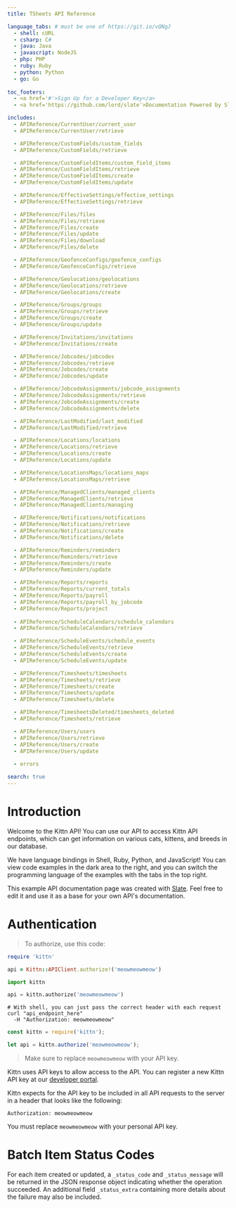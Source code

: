 ```yaml
---
title: TSheets API Reference

language_tabs: # must be one of https://git.io/vQNgJ
  - shell: cURL
  - csharp: C#
  - java: Java
  - javascript: NodeJS
  - php: PHP
  - ruby: Ruby
  - python: Python
  - go: Go
 
toc_footers:
  - <a href='#'>Sign Up for a Developer Key</a>
  - <a href='https://github.com/lord/slate'>Documentation Powered by Slate</a>

includes:
  - APIReference/CurrentUser/current_user
  - APIReference/CurrentUser/retrieve

  - APIReference/CustomFields/custom_fields  
  - APIReference/CustomFields/retrieve

  - APIReference/CustomFieldItems/custom_field_items
  - APIReference/CustomFieldItems/retrieve
  - APIReference/CustomFieldItems/create
  - APIReference/CustomFieldItems/update

  - APIReference/EffectiveSettings/effective_settings
  - APIReference/EffectiveSettings/retrieve

  - APIReference/Files/files
  - APIReference/Files/retrieve  
  - APIReference/Files/create
  - APIReference/Files/update
  - APIReference/Files/download
  - APIReference/Files/delete 

  - APIReference/GeofenceConfigs/geofence_configs
  - APIReference/GeofenceConfigs/retrieve

  - APIReference/Geolocations/geolocations
  - APIReference/Geolocations/retrieve  
  - APIReference/Geolocations/create

  - APIReference/Groups/groups
  - APIReference/Groups/retrieve  
  - APIReference/Groups/create    
  - APIReference/Groups/update

  - APIReference/Invitations/invitations
  - APIReference/Invitations/create

  - APIReference/Jobcodes/jobcodes
  - APIReference/Jobcodes/retrieve
  - APIReference/Jobcodes/create
  - APIReference/Jobcodes/update

  - APIReference/JobcodeAssignments/jobcode_assignments
  - APIReference/JobcodeAssignments/retrieve
  - APIReference/JobcodeAssignments/create
  - APIReference/JobcodeAssignments/delete

  - APIReference/LastModified/last_modified
  - APIReference/LastModified/retrieve

  - APIReference/Locations/locations
  - APIReference/Locations/retrieve
  - APIReference/Locations/create
  - APIReference/Locations/update

  - APIReference/LocationsMaps/locations_maps
  - APIReference/LocationsMaps/retrieve

  - APIReference/ManagedClients/managed_clients
  - APIReference/ManagedClients/retrieve  
  - APIReference/ManagedClients/managing

  - APIReference/Notifications/notifications
  - APIReference/Notifications/retrieve
  - APIReference/Notifications/create
  - APIReference/Notifications/delete

  - APIReference/Reminders/reminders
  - APIReference/Reminders/retrieve
  - APIReference/Reminders/create
  - APIReference/Reminders/update

  - APIReference/Reports/reports
  - APIReference/Reports/current_totals
  - APIReference/Reports/payroll
  - APIReference/Reports/payroll_by_jobcode       
  - APIReference/Reports/project  
  
  - APIReference/ScheduleCalendars/schedule_calendars
  - APIReference/ScheduleCalendars/retrieve

  - APIReference/ScheduleEvents/schedule_events
  - APIReference/ScheduleEvents/retrieve
  - APIReference/ScheduleEvents/create 
  - APIReference/ScheduleEvents/update

  - APIReference/Timesheets/timesheets
  - APIReference/Timesheets/retrieve
  - APIReference/Timesheets/create 
  - APIReference/Timesheets/update
  - APIReference/Timesheets/delete          

  - APIReference/TimesheetsDeleted/timesheets_deleted
  - APIReference/Timesheets/retrieve

  - APIReference/Users/users
  - APIReference/Users/retrieve
  - APIReference/Users/create
  - APIReference/Users/update
  
  - errors

search: true
---
```


# Introduction

Welcome to the Kittn API! You can use our API to access Kittn API endpoints, which can get information on various cats, kittens, and breeds in our database.

We have language bindings in Shell, Ruby, Python, and JavaScript! You can view code examples in the dark area to the right, and you can switch the programming language of the examples with the tabs in the top right.

This example API documentation page was created with [Slate](https://github.com/lord/slate). Feel free to edit it and use it as a base for your own API's documentation.

# Authentication

> To authorize, use this code:

```ruby
require 'kittn'

api = Kittn::APIClient.authorize!('meowmeowmeow')
```

```python
import kittn

api = kittn.authorize('meowmeowmeow')
```

```shell
# With shell, you can just pass the correct header with each request
curl "api_endpoint_here"
  -H "Authorization: meowmeowmeow"
```

```javascript
const kittn = require('kittn');

let api = kittn.authorize('meowmeowmeow');
```

> Make sure to replace `meowmeowmeow` with your API key.

Kittn uses API keys to allow access to the API. You can register a new Kittn API key at our [developer portal](http://example.com/developers).

Kittn expects for the API key to be included in all API requests to the server in a header that looks like the following:

`Authorization: meowmeowmeow`

<aside class="notice">
You must replace <code>meowmeowmeow</code> with your personal API key.
</aside>

# Batch Item Status Codes
For each item created or updated, a `_status_code` and `_status_message` will be returned in the JSON response object indicating whether the operation succeeded. An additional field `_status_extra` containing more details about the failure may also be included.
